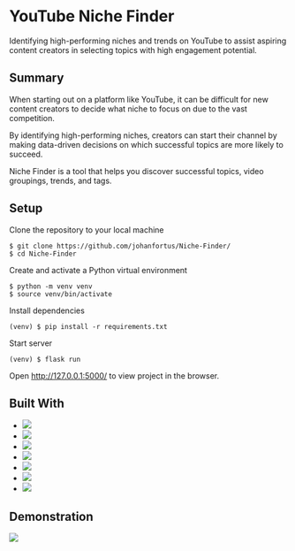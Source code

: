 # YouTube Niche Finder
Identifying high-performing niches and trends on YouTube to assist aspiring content creators in selecting topics with high engagement potential.

## Summary

When starting out on a platform like YouTube, it can be difficult for new content creators to decide what niche to focus on due to the vast competition.

By identifying high-performing niches, creators can start their channel by making data-driven decisions on which successful topics are more likely to succeed.

Niche Finder is a tool that helps you discover successful topics, video groupings, trends, and tags.

## Setup
Clone the repository to your local machine
```
$ git clone https://github.com/johanfortus/Niche-Finder/
$ cd Niche-Finder
```
Create and activate a Python virtual environment
```
$ python -m venv venv
$ source venv/bin/activate
```
Install dependencies
```
(venv) $ pip install -r requirements.txt
```
Start server
```
(venv) $ flask run
```
Open http://127.0.0.1:5000/ to view project in the browser.

## Built With
- [<img src="https://img.shields.io/badge/-Python-blue?style=for-the-badge&logo=python&logoColor=FFFF2E" />](https://www.python.org)
- [<img src="https://img.shields.io/badge/Flask-000000?style=for-the-badge&logo=flask&logoColor=white" />](https://flask.palletsprojects.com/)
- [<img src="https://img.shields.io/badge/scikit_learn-F7931E?style=for-the-badge&logo=scikit-learn&logoColor=white" />](https://scikit-learn.org/)
- [<img src="https://img.shields.io/badge/Pandas-2C2D72?style=for-the-badge&logo=pandas&logoColor=white" />](https://pandas.pydata.org/)
- [<img src="https://img.shields.io/badge/Numpy-777BB4?style=for-the-badge&logo=numpy&logoColor=white" />](https://numpy.org/)
- [<img src="https://img.shields.io/badge/javascript-%23F7DF1E.svg?&style=for-the-badge&logo=javascript&logoColor=black" />](https://developer.mozilla.org/en-US/docs/Web/JavaScript)
- [<img src="https://img.shields.io/badge/d3%20js-F9A03C?style=for-the-badge&logo=d3.js&logoColor=white" />](https://d3js.org/)

## Demonstration

<img src="https://github.com/johanfortus/Niche-Finder/blob/main/Demonstration.gif" /> 
